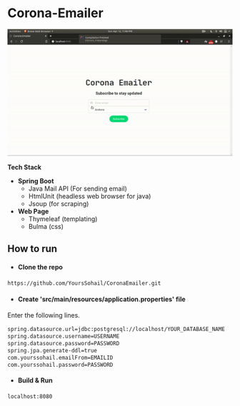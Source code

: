 # Corona-Emailer

![demo gif](corona-emailer.gif)

**Tech Stack**

* **Spring Boot**
	- Java Mail API (For sending email)
	- HtmlUnit (headless web browser for java)
	- Jsoup (for scraping)
* **Web Page**
	- Thymeleaf (templating)
	- Bulma (css)


## How to run 

* #### Clone the repo

`https://github.com/YoursSohail/CoronaEmailer.git`


* #### Create 'src/main/resources/application.properties' file

Enter the following lines.
```
spring.datasource.url=jdbc:postgresql://localhost/YOUR_DATABASE_NAME
spring.datasource.username=USERNAME
spring.datasource.password=PASSWORD
spring.jpa.generate-ddl=true
com.yourssohail.emailFrom=EMAILID
com.yourssohail.password=PASSWORD
```    
* #### Build & Run
```
localhost:8080
```

  
